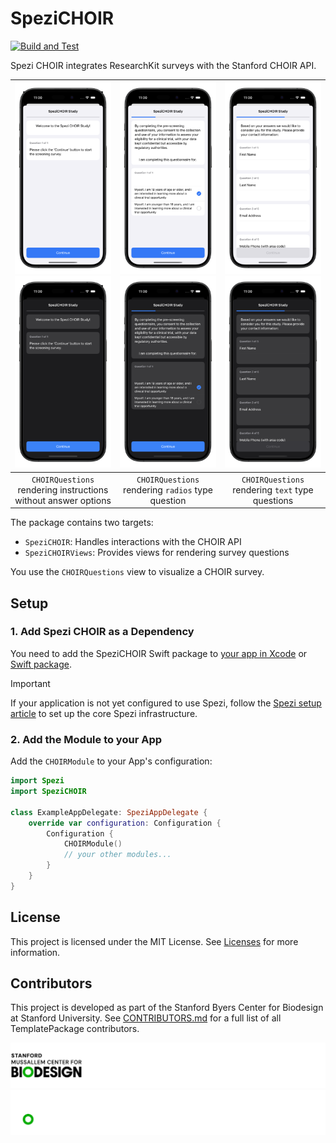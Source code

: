 <!--
                  
This source file is part of the Stanford Spezi open source project

SPDX-FileCopyrightText: 2022 Stanford University and the project authors (see CONTRIBUTORS.md)

SPDX-License-Identifier: MIT
             
-->

# SpeziCHOIR

[![Build and Test](https://github.com/StanfordSpezi/SpeziCHOIR/actions/workflows/build-and-test.yml/badge.svg)](https://github.com/StanfordSpezi/SpeziCHOIR/actions/workflows/build-and-test.yml)

Spezi CHOIR integrates ResearchKit surveys with the Stanford CHOIR API.

|![Screenshot of question without answer fields](Sources/SpeziCHOIRViews/SpeziCHOIRViews.docc/Resources/EmptyQuestion.png#gh-light-mode-only) ![Screenshot of question without answer fields](Sources/SpeziCHOIRViews/SpeziCHOIRViews.docc/Resources/EmptyQuestion~dark.png#gh-dark-mode-only)|![Screenshot of question with `radios` type answer field](Sources/SpeziCHOIRViews/SpeziCHOIRViews.docc/Resources/RadioQuestion.png#gh-light-mode-only) ![Screenshot of question with `radios` type answer field](Sources/SpeziCHOIRViews/SpeziCHOIRViews.docc/Resources/RadioQuestion~dark.png#gh-dark-mode-only)| ![Screenshot of question with `text` type answer fields ](Sources/SpeziCHOIRViews/SpeziCHOIRViews.docc/Resources/TextQuestion.png#gh-light-mode-only) ![Screenshot of question with `text` type answer fields](Sources/SpeziCHOIRViews/SpeziCHOIRViews.docc/Resources/TextQuestion~dark.png#gh-dark-mode-only) |
|:--:|:--:|:--:|
|`CHOIRQuestions` rendering instructions without answer options|`CHOIRQuestions` rendering `radios` type question|`CHOIRQuestions` rendering `text` type questions|

The package contains two targets:
- `SpeziCHOIR`: Handles interactions with the CHOIR API
- `SpeziCHOIRViews`: Provides views for rendering survey questions

You use the `CHOIRQuestions` view to visualize a CHOIR survey.


## Setup

### 1. Add Spezi CHOIR as a Dependency

You need to add the SpeziCHOIR Swift package to
[your app in Xcode](https://developer.apple.com/documentation/xcode/adding-package-dependencies-to-your-app#) or
[Swift package](https://developer.apple.com/documentation/xcode/creating-a-standalone-swift-package-with-xcode#Add-a-dependency-on-another-Swift-package).

> [!IMPORTANT]  
> If your application is not yet configured to use Spezi, follow the [Spezi setup article](https://swiftpackageindex.com/stanfordspezi/spezi/documentation/spezi/initial-setup) to set up the core Spezi infrastructure.

### 2. Add the Module to your App

Add the `CHOIRModule` to your App's configuration:
```swift
import Spezi
import SpeziCHOIR

class ExampleAppDelegate: SpeziAppDelegate {
    override var configuration: Configuration {
        Configuration {
            CHOIRModule()
            // your other modules...
        }
    }
}
```


## License
This project is licensed under the MIT License. See [Licenses](https://github.com/StanfordBDHG/TemplatePackage/tree/main/LICENSES) for more information.


## Contributors
This project is developed as part of the Stanford Byers Center for Biodesign at Stanford University.
See [CONTRIBUTORS.md](https://github.com/StanfordBDHG/TemplatePackage/tree/main/CONTRIBUTORS.md) for a full list of all TemplatePackage contributors.

![Stanford Byers Center for Biodesign Logo](https://raw.githubusercontent.com/StanfordBDHG/.github/main/assets/biodesign-footer-light.png#gh-light-mode-only)
![Stanford Byers Center for Biodesign Logo](https://raw.githubusercontent.com/StanfordBDHG/.github/main/assets/biodesign-footer-dark.png#gh-dark-mode-only)
